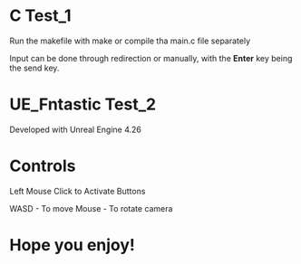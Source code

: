 # C Test_1
Run the makefile with make or compile tha main.c file separately

Input can be done through redirection or manually, with the __Enter__ key being the send key.


# UE_Fntastic Test_2
Developed with Unreal Engine 4.26

# Controls

Left Mouse Click to Activate Buttons

WASD - To move
Mouse - To rotate camera


# Hope you enjoy!